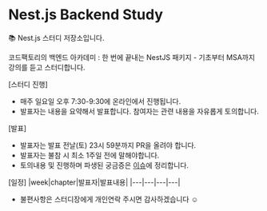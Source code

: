 # Nest.js Backend Study
📚 Nest.js 스터디 저장소입니다.

코드팩토리의 백엔드 아카데미 : 한 번에 끝내는 NestJS 패키지 - 기초부터 MSA까지
강의를 듣고 스터디합니다. 

[스터디 진행]
- 매주 일요일 오후 7:30-9:30에 온라인에서 진행됩니다.
- 발표자는 내용을 요약해서 발표합니다. 참여자는 관련 내용을 자유롭게 토의합니다.
  
[발표]
- 발표자는 발표 전날(토) 23시 59분까지 PR을 올려야 합니다.
- 발표자는 불참 시 최소 1주일 전에 말해야합니다.
- 토의내용 및 진행하며 파생된 궁금증은 [이슈](https://github.com/juyeong-repo/nest/issues)에 정리합니다.

[일정]
|week|chapter|발표자|발표내용|
|---|---|---|---|

- 불편사항은 스터디장에게 개인연락 주시면 감사하겠습니다 ☺️
